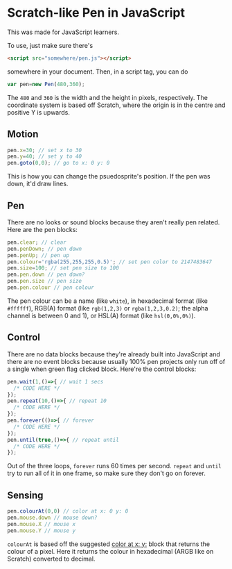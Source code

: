 # Scratch-like Pen in JavaScript
This was made for JavaScript learners.

To use, just make sure there's
```html
<script src="somewhere/pen.js"></script>
```
somewhere in your document. Then, in a script tag, you can do
```javascript
var pen=new Pen(480,360);
```
The `480` and `360` is the width and the height in pixels, respectively. The coordinate system is based off Scratch, where the origin is in the centre and positive Y is upwards.

## Motion
```javascript
pen.x=30; // set x to 30
pen.y=40; // set y to 40
pen.goto(0,0); // go to x: 0 y: 0
```
This is how you can change the psuedosprite's position. If the pen was down, it'd draw lines.

## Pen
There are no looks or sound blocks because they aren't really pen related. Here are the pen blocks:
```javascript
pen.clear; // clear
pen.penDown; // pen down
pen.penUp; // pen up
pen.colour='rgba(255,255,255,0.5)'; // set pen color to 2147483647
pen.size=100; // set pen size to 100
pen.pen.down // pen down?
pen.pen.size // pen size
pen.pen.colour // pen colour
```
The pen colour can be a name (like `white`), in hexadecimal format (like `#ffffff`), RGB(A) format (like `rgb(1,2,3)` or `rgba(1,2,3,0.2)`; the alpha channel is between 0 and 1), or HSL(A) format (like `hsl(0,0%,0%)`).

## Control
There are no data blocks because they're already built into JavaScript and there are no event blocks because usually 100% pen projects only run off of a single when green flag clicked block. Here're the control blocks:
```javascript
pen.wait(1,()=>{ // wait 1 secs
  /* CODE HERE */
});
pen.repeat(10,()=>{ // repeat 10
  /* CODE HERE */
});
pen.forever(()=>{ // forever
  /* CODE HERE */
});
pen.until(true,()=>{ // repeat until
  /* CODE HERE */
});
```
Out of the three loops, `forever` runs 60 times per second. `repeat` and `until` try to run all of it in one frame, so make sure they don't go on forever.

## Sensing
```javascript
pen.colourAt(0,0) // color at x: 0 y: 0
pen.mouse.down // mouse down?
pen.mouse.X // mouse x
pen.mouse.Y // mouse y
```
`colourAt` is based off the suggested [color at x: y:](https://scratch.mit.edu/discuss/topic/250529/) block that returns the colour of a pixel. Here it returns the colour in hexadecimal (ARGB like on Scratch) converted to decimal.
